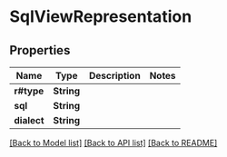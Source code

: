 # SqlViewRepresentation

## Properties
Name | Type | Description | Notes
------------ | ------------- | ------------- | -------------
**r#type** | **String** |  | 
**sql** | **String** |  | 
**dialect** | **String** |  | 

[[Back to Model list]](../README.md#documentation-for-models) [[Back to API list]](../README.md#documentation-for-api-endpoints) [[Back to README]](../README.md)


